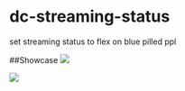 # dc-streaming-status
set streaming status to flex on blue pilled ppl

##Showcase
![](https://github.com/minhooks/dc-streaming-status/assets/140972000/b15ecc57-41f4-4e18-9bec-725da5a561c8)

![](https://github.com/minhooks/dc-streaming-status/assets/140972000/62606010-f332-419c-9f35-ca629e88586c)
